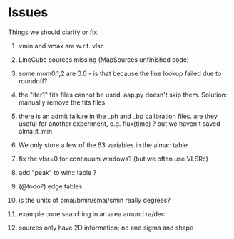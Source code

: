 # Issues

Things we should clarify or fix.

1.  vmin and vmax are w.r.t. vlsr.

3. LineCube sources missing (MapSources unfinished code)

2.  some mom0,1,2 are 0.0 - is that because the line lookup failed due to roundoff?

4. the "iter1" fits files cannot be used. aap.py doesn't skip them. Solution: manually remove the fits files

5. there is an admit failure in the _ph and _bp calibration files.  are they useful for another experiment, e.g.
   flux(time) ?   but we haven't saved alma::t_min

6. We only store a few of the 63 variables in the alma:: table

7. fix the vlsr=0 for continuum windows? (but we often use VLSRc)

8. add "peak" to win:: table ?

9. (@todo?) edge tables

11. is the units of bmaj/bmin/smaj/smin really degrees?

12. example cone searching in an area around ra/dec

13. sources only have 2D information;  no <vmean> and sigma and shape




